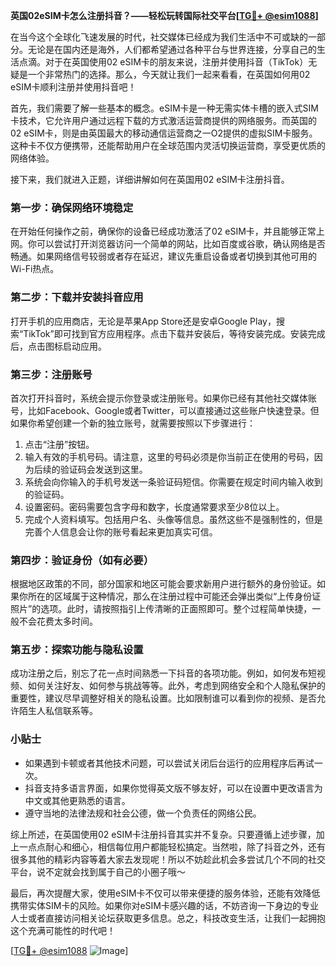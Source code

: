 **英国02eSIM卡怎么注册抖音？——轻松玩转国际社交平台[[TG💪+ @esim1088](https://t.me/s/esim1088)]**

在当今这个全球化飞速发展的时代，社交媒体已经成为我们生活中不可或缺的一部分。无论是在国内还是海外，人们都希望通过各种平台与世界连接，分享自己的生活点滴。对于在英国使用02 eSIM卡的朋友来说，注册并使用抖音（TikTok）无疑是一个非常热门的选择。那么，今天就让我们一起来看看，在英国如何用02 eSIM卡顺利注册并使用抖音吧！

首先，我们需要了解一些基本的概念。eSIM卡是一种无需实体卡槽的嵌入式SIM卡技术，它允许用户通过远程下载的方式激活运营商提供的网络服务。而英国的02 eSIM卡，则是由英国最大的移动通信运营商之一O2提供的虚拟SIM卡服务。这种卡不仅方便携带，还能帮助用户在全球范围内灵活切换运营商，享受更优质的网络体验。

接下来，我们就进入正题，详细讲解如何在英国用02 eSIM卡注册抖音。

### 第一步：确保网络环境稳定

在开始任何操作之前，确保你的设备已经成功激活了02 eSIM卡，并且能够正常上网。你可以尝试打开浏览器访问一个简单的网站，比如百度或谷歌，确认网络是否畅通。如果网络信号较弱或者存在延迟，建议先重启设备或者切换到其他可用的Wi-Fi热点。

### 第二步：下载并安装抖音应用

打开手机的应用商店，无论是苹果App Store还是安卓Google Play，搜索“TikTok”即可找到官方应用程序。点击下载并安装后，等待安装完成。安装完成后，点击图标启动应用。

### 第三步：注册账号

首次打开抖音时，系统会提示你登录或注册账号。如果你已经有其他社交媒体账号，比如Facebook、Google或者Twitter，可以直接通过这些账户快速登录。但如果你希望创建一个新的独立账号，就需要按照以下步骤进行：

1. 点击“注册”按钮。
2. 输入有效的手机号码。请注意，这里的号码必须是你当前正在使用的号码，因为后续的验证码会发送到这里。
3. 系统会向你输入的手机号发送一条验证码短信。你需要在规定时间内输入收到的验证码。
4. 设置密码。密码需要包含字母和数字，长度通常要求至少8位以上。
5. 完成个人资料填写。包括用户名、头像等信息。虽然这些不是强制性的，但是完善个人信息会让你的账号看起来更加真实可信。

### 第四步：验证身份（如有必要）

根据地区政策的不同，部分国家和地区可能会要求新用户进行额外的身份验证。如果你所在的区域属于这种情况，那么在注册过程中可能还会弹出类似“上传身份证照片”的选项。此时，请按照指引上传清晰的正面照即可。整个过程简单快捷，一般不会花费太多时间。

### 第五步：探索功能与隐私设置

成功注册之后，别忘了花一点时间熟悉一下抖音的各项功能。例如，如何发布短视频、如何关注好友、如何参与挑战等等。此外，考虑到网络安全和个人隐私保护的重要性，建议尽早调整好相关的隐私设置。比如限制谁可以看到你的视频、是否允许陌生人私信联系等。

### 小贴士

- 如果遇到卡顿或者其他技术问题，可以尝试关闭后台运行的应用程序后再试一次。
- 抖音支持多语言界面，如果你觉得英文版不够友好，可以在设置中更改语言为中文或其他更熟悉的语言。
- 遵守当地的法律法规和社会公德，做一个负责任的网络公民。

综上所述，在英国使用02 eSIM卡注册抖音其实并不复杂。只要遵循上述步骤，加上一点点耐心和细心，相信每位用户都能轻松搞定。当然啦，除了抖音之外，还有很多其他的精彩内容等着大家去发现呢！所以不妨趁此机会多尝试几个不同的社交平台，说不定就会找到属于自己的小圈子哦～

最后，再次提醒大家，使用eSIM卡不仅可以带来便捷的服务体验，还能有效降低携带实体SIM卡的风险。如果你对eSIM卡感兴趣的话，不妨咨询一下身边的专业人士或者直接访问相关论坛获取更多信息。总之，科技改变生活，让我们一起拥抱这个充满可能性的时代吧！

[[TG💪+ @esim1088](https://t.me/s/esim1088) ![Image](https://i.postimg.cc/4NQfJmqS/Snipaste-2025-05-13-00-14-12.png)]